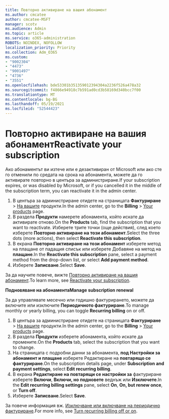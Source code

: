 ```yaml
---
title: Повторно активиране на вашия абонамент
ms.author: cmcatee
author: cmcatee-MSFT
manager: scotv
ms.audience: Admin
ms.topic: article
ms.service: o365-administration
ROBOTS: NOINDEX, NOFOLLOW
localization_priority: Priority
ms.collection: Adm_O365
ms.custom:
- "9002304"
- "4473"
- "9001497"
- "4736"
- "3551"
ms.openlocfilehash: bde53301b351359012394304a2236f526a478a32
ms.sourcegitcommit: f4866e94918c7b591ad0cd3b58169d340bcc7f00
ms.translationtype: MT
ms.contentlocale: bg-BG
ms.lasthandoff: 05/19/2021
ms.locfileid: "52544423"
---
```

# <a name="reactivate-your-subscription"></a><span data-ttu-id="1fd39-102">Повторно активиране на вашия абонамент</span><span class="sxs-lookup"><span data-stu-id="1fd39-102">Reactivate your subscription</span></span>

<span data-ttu-id="1fd39-103">Ако абонаментът ви изтече или е дезактивиран от Microsoft или ако сте го отменили по средата на срока на абонамента, можете да го активирате повторно в центъра за администриране.</span><span class="sxs-lookup"><span data-stu-id="1fd39-103">If your subscription expires, or was disabled by Microsoft, or if you cancelled it in the middle of the subscription term, you can reactivate it in the admin center.</span></span>

1. <span data-ttu-id="1fd39-104">В центъра за администриране отидете на страницата **Фактуриране**  >  [На вашите](https://go.microsoft.com/fwlink/p/?linkid=842054) продукти.</span><span class="sxs-lookup"><span data-stu-id="1fd39-104">In the admin center, go to the **Billing** > [Your products](https://go.microsoft.com/fwlink/p/?linkid=842054) page.</span></span>
2. <span data-ttu-id="1fd39-105">В раздела **Продукти** намерете абонамента, който искате да активирате отново.</span><span class="sxs-lookup"><span data-stu-id="1fd39-105">On the **Products** tab, find the subscription that you want to reactivate.</span></span> <span data-ttu-id="1fd39-106">Изберете трите точки (още действия), след което изберете **Повторно активиране на този абонамент**.</span><span class="sxs-lookup"><span data-stu-id="1fd39-106">Select the three dots (more actions), then select **Reactivate this subscription**.</span></span>
3. <span data-ttu-id="1fd39-107">В екрана **Повторно активиране на този абонамент** изберете метод на плащане от падащия списък или изберете Добавяне на метод на **плащане**.</span><span class="sxs-lookup"><span data-stu-id="1fd39-107">In the **Reactivate this subscription** pane, select a payment method from the drop-down list, or select **Add payment method**.</span></span>
4. <span data-ttu-id="1fd39-108">Изберете **Записване**.</span><span class="sxs-lookup"><span data-stu-id="1fd39-108">Select **Save**.</span></span>

<span data-ttu-id="1fd39-109">За да научите повече, вижте [Повторно активиране на вашия абонамент](/microsoft-365/commerce/subscriptions/reactivate-your-subscription).</span><span class="sxs-lookup"><span data-stu-id="1fd39-109">To learn more, see [Reactivate your subscription](/microsoft-365/commerce/subscriptions/reactivate-your-subscription).</span></span>

<span data-ttu-id="1fd39-110">**Подновяване на абонамента**</span><span class="sxs-lookup"><span data-stu-id="1fd39-110">**Manage subscription renewal**</span></span>

<span data-ttu-id="1fd39-111">За да управлявате месечно или годишно фактурирането, можете да включите или изключите **Периодичното фактуриране**.</span><span class="sxs-lookup"><span data-stu-id="1fd39-111">To manage monthly or yearly billing, you can toggle **Recurring billing** on or off.</span></span>

1. <span data-ttu-id="1fd39-112">В центъра за администриране отидете на страницата **Фактуриране**  >  [На вашите](https://go.microsoft.com/fwlink/p/?linkid=842054) продукти.</span><span class="sxs-lookup"><span data-stu-id="1fd39-112">In the admin center, go to the **Billing** > [Your products](https://go.microsoft.com/fwlink/p/?linkid=842054) page.</span></span>
2. <span data-ttu-id="1fd39-113">В раздела **Продукти** изберете абонамента, който искате да промените.</span><span class="sxs-lookup"><span data-stu-id="1fd39-113">On the **Products** tab, select the subscription that you want to change.</span></span>
3. <span data-ttu-id="1fd39-114">На страницата с подробни данни за абонамента, **под Настройки за абонамент и плащане** изберете Редактиране на **повтарящо се фактуриране**.</span><span class="sxs-lookup"><span data-stu-id="1fd39-114">On the subscription details page, under **Subscription and payment settings**, select **Edit recurring billing**.</span></span>
4. <span data-ttu-id="1fd39-115">В екрана **Редактиране на повтарящи се настройки за** фактуриране изберете **Включи**, **Включи, но подновете** веднъж или **Изключете**.</span><span class="sxs-lookup"><span data-stu-id="1fd39-115">In the **Edit recurring billing settings** pane, select **On**, **On, but renew once**, or **Turn off**.</span></span>
5. <span data-ttu-id="1fd39-116">Изберете **Записване**.</span><span class="sxs-lookup"><span data-stu-id="1fd39-116">Select **Save**.</span></span>

<span data-ttu-id="1fd39-117">За повече информация вж. [Изключване или включване на периодично фактуриране](/microsoft-365/commerce/subscriptions/renew-your-subscription#turn-recurring-billing-off-or-on).</span><span class="sxs-lookup"><span data-stu-id="1fd39-117">For more info, see [Turn recurring billing off or on](/microsoft-365/commerce/subscriptions/renew-your-subscription#turn-recurring-billing-off-or-on).</span></span>